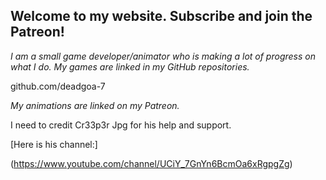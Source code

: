 ## Welcome to my website. Subscribe and join the Patreon!

_I am a small game developer/animator who is making a lot of progress on what I do. My games are linked in my GitHub repositories._

github.com/deadgoa-7

_My animations are linked on my Patreon._

I need to credit Cr33p3r Jpg for his help and support. 

[Here is his channel:]

(https://www.youtube.com/channel/UCiY_7GnYn6BcmOa6xRgpgZg)

